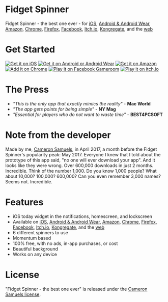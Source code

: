 # Fidget Spinner
Fidget Spinner - the best one ever - for [iOS](http://appsto.re/us/da8njb.i), [Android & Android Wear](https://goo.gl/aJMLNl), [Amazon](https://goo.gl/xJzHBG), [Chrome](https://goo.gl/4g232x), [Firefox](https://goo.gl/yzhXb9), [Facebook](https://goo.gl/CtX1aZ), [Itch.io](https://goo.gl/hzZaMa), [Kongregate](https://goo.gl/yJSt2M), and the [web](http://fidget.cameronsamuels.com)
# Get Started
[![Get it on iOS](http://svgur.com/i/2Gm.svg)](http://appsto.re/us/da8njb.i)
[![Get it on Android or Android Wear](http://svgur.com/i/2GC.svg)](https://goo.gl/aJMLNl)
[![Get it on Amazon](http://svgur.com/i/2Yb.svg)](https://goo.gl/xJzHBG)
[![Add it on Chrome](http://svgur.com/i/2YJ.svg)](https://goo.gl/4g232x)
[![Play it on Facebook Gameroom](http://svgur.com/i/2Y7.svg)](https://goo.gl/CtX1aZ)
[![Play it on itch.io](http://svgshare.com/i/2HM.svg)](https://goo.gl/7C9SAb)
# The Press
- *"This is the only app that exactly mimics the reality"* - **Mac World**
- *"The app gets points for being simple"* - **NY Mag**
- *"Essential for players who do not want to waste time"* - **BEST4PCSOFT**
# Note from the developer
Made by me, [Cameron Samuels](http://cameronsamuels.com), in April 2017, a month before the Fidget Spinner's popularity peak: May 2017. Everyone I knew that I told about the prototype of this app said, "no one will ever download your app". And it looks like they were wrong. Over 600,000 downloads in just 2 months. Incredible. Think of the number 1,000. Do you know 1,000 people? What about 10,000? 100,000? 600,000? Can you even remember 3,000 names? Seems not. Incredible.
# Features
- iOS today widget in the notifications, homescreen, and lockscreen
- Available on [iOS](http://appsto.re/us/da8njb.i), [Android & Android Wear](https://goo.gl/aJMLNl), [Amazon](https://goo.gl/xJzHBG), [Chrome](https://goo.gl/4g232x), [Firefox](https://goo.gl/yzhXb9), [Facebook](https://goo.gl/CtX1aZ), [Itch.io](https://goo.gl/hzZaMa), [Kongregate](https://goo.gl/yJSt2M), and the [web](http://fidget.cameronsamuels.com)
- 6 different spinners to use
- Momentum based
- 100% free, with no ads, in-app purchases, or cost
- Beautiful background
- Works on any device
# License
"Fidget Spinner - the best one ever" is released under the [Cameron Samuels license](LICENSE).
